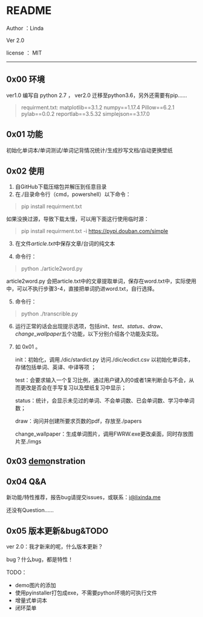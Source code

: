 # README
Author ：Linda

Ver 2.0

license ： MIT

------
## 0x00 环境

ver1.0 编写自 python 2.7 ， ver2.0 迁移至python3.6，另外还需要有pip……

> requirment.txt:
> matplotlib==3.1.2
> numpy==1.17.4
> Pillow==6.2.1
> pylab==0.0.2
> reportlab==3.5.32
> simplejson==3.17.0



## 0x01 功能

初始化单词本/单词测试/单词记背情况统计/生成抄写文档/自动更换壁纸

## 0x02 使用

1. 自GitHub下载压缩包并解压到任意目录
2. 在./目录命令行（cmd，powershell）以下命令：
> pip install requirment.txt

如果没换过源，导致下载太慢，可以用下面这行使用临时源：

> pip install requirment.txt -i https://pypi.douban.com/simple

3. 在文件$article.txt$中保存文章/台词的纯文本

4. 命令行：
> python ./article2word.py

article2word.py 会把article.txt中的文章提取单词，保存在word.txt中，实际使用中，可以不执行步骤3-4，直接把单词扔进word.txt，自行选择。

5. 命令行：

> python ./transcrible.py

6. 运行正常的话会出现提示选项，包括$init$、$test$、$status$、$draw$、$change\_wallpaper$五个功能，以下分别介绍各个功能及实现。

7. 如 0x01 。

   init：初始化，调用./dic/stardict.py 访问./dic/ecdict.csv 以初始化单词本，存储包括单词、英译、中译等项 ；

   test：会要求输入一个复习比例，通过用户键入的0或者1来判断会与不会，从而更改是否会在手写复习以及壁纸复习中显示；

   status：统计，会显示未见过的单词、不会单词数、已会单词数、学习中单词数；

   draw：询问并创建所要求页数的pdf，存放至./papers

   change\_wallpaper：生成单词图片，调用FWRW.exe更改桌面，同时存放图片至./imgs

## 0x03 <u>demo</u>nstration

## 0x04 Q&A

新功能/特性推荐，报告bug请提交issues，或联系：i@lixinda.me

还没有Question……

## 0x05 版本更新&bug&TODO

ver 2.0：我才新来的呢，什么版本更新？

bug？什么bug，都是特性！

TODO：

- demo图片的添加
- 使用pyinstaller打包成exe，不需要python环境的可执行文件
- 增量式单词本
- 闭环菜单
